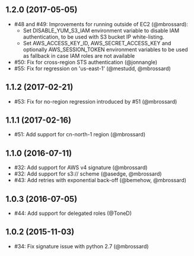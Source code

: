 ## 1.2.0 (2017-05-05)
- #48 and #49: Improvements for running outside of EC2 (@mbrossard):
  - Set DISABLE_YUM_S3_IAM environment variable to disable IAM
    authentication, to be used with S3 bucket IP white-listing.
  - Set AWS_ACCESS_KEY_ID, AWS_SECRET_ACCESS_KEY and optionally
    AWS_SESSION_TOKEN environment variables to be used as fallback in
    case IAM roles are not available
- #50: Fix for cross-region STS authentication (@jonnangle)
- #55: Fix for regression on 'us-east-1' (@mestudd, @mbrossard)

## 1.1.2 (2017-02-21)
- #53: Fix for no-region regression introduced by #51 (@mbrossard)

## 1.1.1 (2017-02-16)
- #51: Add support for cn-north-1 region (@mbrossard)

## 1.1.0 (2016-07-11)
- #32: Add support for AWS v4 signature (@mbrossard)
- #32: Add support for s3:// scheme (@asedge, @mbrossard)
- #43: Add retries with exponential back-off (@bemehow, @mbrossard)

## 1.0.3 (2016-07-05)
- #44: Add support for delegated roles (@ToneD)

## 1.0.2 (2015-11-03)
- #34: Fix signature issue with python 2.7 (@mbrossard)
